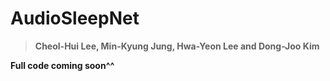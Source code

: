 # AudioSleepNet

>**Cheol-Hui Lee, Min-Kyung Jung, Hwa-Yeon Lee and Dong-Joo Kim**

**Full code coming soon^^**
